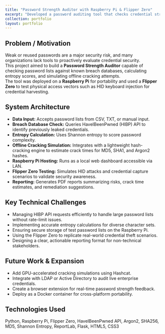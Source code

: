 ```yaml
---
title: "Password Strength Auditor with Raspberry Pi & Flipper Zero"
excerpt: "Developed a password auditing tool that checks credential strength against breach databases and performs offline cracking simulations."
collection: portfolio
layout: portfolio
---
```


## Problem / Motivation

Weak or reused passwords are a major security risk, and many organizations lack tools to proactively evaluate credential security.  
This project aimed to build a **Password Strength Auditor** capable of checking password lists against known breach databases, calculating entropy scores, and simulating offline cracking attempts.  
The tool was deployed on a **Raspberry Pi** for portability and used a **Flipper Zero** to test physical access vectors such as HID keyboard injection for credential harvesting.

## System Architecture

- **Data Input:** Accepts password lists from CSV, TXT, or manual input.
- **Breach Database Check:** Queries HaveIBeenPwned (HIBP) API to identify previously leaked credentials.
- **Entropy Calculation:** Uses Shannon entropy to score password complexity.
- **Offline Cracking Simulation:** Integrates with a lightweight hash-cracking engine to estimate crack times for MD5, SHA1, and Argon2 hashes.
- **Raspberry Pi Hosting:** Runs as a local web dashboard accessible via LAN.
- **Flipper Zero Testing:** Simulates HID attacks and credential capture scenarios to validate security awareness.
- **Reporting:** Generates PDF reports summarizing risks, crack time estimates, and remediation suggestions.

## Key Technical Challenges

- Managing HIBP API requests efficiently to handle large password lists without rate-limit issues.
- Implementing accurate entropy calculations for diverse character sets.
- Ensuring secure storage of test password lists on the Raspberry Pi.
- Using the Flipper Zero to replicate real-world credential theft scenarios.
- Designing a clear, actionable reporting format for non-technical stakeholders.

## Future Work & Expansion

- Add GPU-accelerated cracking simulations using Hashcat.
- Integrate with LDAP or Active Directory to audit live enterprise credentials.
- Create a browser extension for real-time password strength feedback.
- Deploy as a Docker container for cross-platform portability.

## Technologies Used

Python, Raspberry Pi, Flipper Zero, HaveIBeenPwned API, Argon2, SHA256, MD5, Shannon Entropy, ReportLab, Flask, HTML5, CSS3
